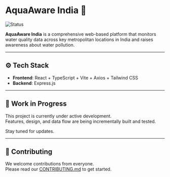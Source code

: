 # AquaAware India 🌊

![Status](https://img.shields.io/badge/status-in%20progress-blueviolet)

**AquaAware India** is a comprehensive web-based platform that monitors water quality data across key metropolitan locations in India and raises awareness about water pollution.

---

## ⚙️ Tech Stack

- **Frontend**: React + TypeScript + Vite + Axios + Tailwind CSS  
- **Backend**: Express.js

---

## 🚧 Work in Progress

This project is currently under active development.  
Features, design, and data flow are being incrementally built and tested.

Stay tuned for updates.

---

## 🤝 Contributing

We welcome contributions from everyone.  
Please read our [CONTRIBUTING.md](./CONTRIBUTING.md) to get started.